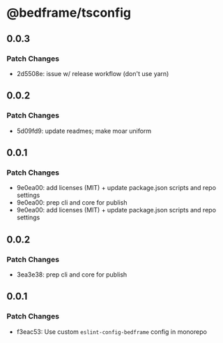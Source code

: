 # @bedframe/tsconfig

## 0.0.3

### Patch Changes

- 2d5508e: issue w/ release workflow (don't use yarn)

## 0.0.2

### Patch Changes

- 5d09fd9: update readmes; make moar uniform

## 0.0.1

### Patch Changes

- 9e0ea00: add licenses (MIT) + update package.json scripts and repo settings
- 9e0ea00: prep cli and core for publish
- 9e0ea00: add licenses (MIT) + update package.json scripts and repo settings

## 0.0.2

### Patch Changes

- 3ea3e38: prep cli and core for publish

## 0.0.1

### Patch Changes

- f3eac53: Use custom `eslint-config-bedframe` config in monorepo
